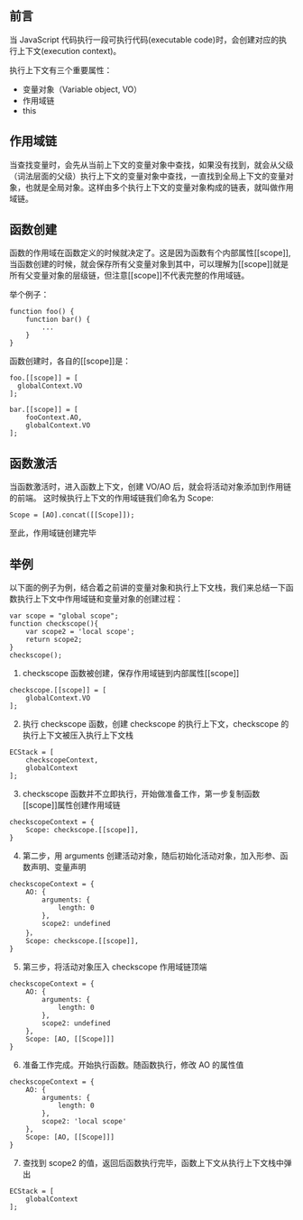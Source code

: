 ## 前言

当 JavaScript 代码执行一段可执行代码(executable code)时，会创建对应的执行上下文(execution context)。

执行上下文有三个重要属性：

- 变量对象（Variable object, VO）
- 作用域链
- this

## 作用域链

当查找变量时，会先从当前上下文的变量对象中查找，如果没有找到，就会从父级（词法层面的父级）执行上下文的变量对象中查找，一直找到全局上下文的变量对象，也就是全局对象。这样由多个执行上下文的变量对象构成的链表，就叫做作用域链。

## 函数创建

函数的作用域在函数定义的时候就决定了。这是因为函数有个内部属性[[scope]], 当函数创建的时候，就会保存所有父变量对象到其中，可以理解为[[scope]]就是所有父变量对象的层级链，但注意[[scope]]不代表完整的作用域链。

举个例子：

```
function foo() {
    function bar() {
        ...
    }
}
```

函数创建时，各自的[[scope]]是：

```
foo.[[scope]] = [
  globalContext.VO
];

bar.[[scope]] = [
    fooContext.AO,
    globalContext.VO
];
```

## 函数激活

当函数激活时，进入函数上下文，创建 VO/AO 后，就会将活动对象添加到作用链的前端。
这时候执行上下文的作用域链我们命名为 Scope:

```
Scope = [AO].concat([[Scope]]);
```

至此，作用域链创建完毕

## 举例

以下面的例子为例，结合着之前讲的变量对象和执行上下文栈，我们来总结一下函数执行上下文中作用域链和变量对象的创建过程：

```
var scope = "global scope";
function checkscope(){
    var scope2 = 'local scope';
    return scope2;
}
checkscope();
```

1. checkscope 函数被创建，保存作用域链到内部属性[[scope]]

```
checkscope.[[scope]] = [
    globalContext.VO
];
```

2. 执行 checkscope 函数，创建 checkscope 的执行上下文，checkscope 的执行上下文被压入执行上下文栈

```
ECStack = [
    checkscopeContext,
    globalContext
];
```

3. checkscope 函数并不立即执行，开始做准备工作，第一步复制函数[[scope]]属性创建作用域链

```
checkscopeContext = {
    Scope: checkscope.[[scope]],
}
```

4. 第二步，用 arguments 创建活动对象，随后初始化活动对象，加入形参、函数声明、变量声明

```
checkscopeContext = {
    AO: {
        arguments: {
            length: 0
        },
        scope2: undefined
    }，
    Scope: checkscope.[[scope]],
}
```

5. 第三步，将活动对象压入 checkscope 作用域链顶端

```
checkscopeContext = {
    AO: {
        arguments: {
            length: 0
        },
        scope2: undefined
    },
    Scope: [AO, [[Scope]]]
}
```

6. 准备工作完成。开始执行函数。随函数执行，修改 AO 的属性值

```
checkscopeContext = {
    AO: {
        arguments: {
            length: 0
        },
        scope2: 'local scope'
    },
    Scope: [AO, [[Scope]]]
}
```

7. 查找到 scope2 的值，返回后函数执行完毕，函数上下文从执行上下文栈中弹出

```
ECStack = [
    globalContext
];
```
